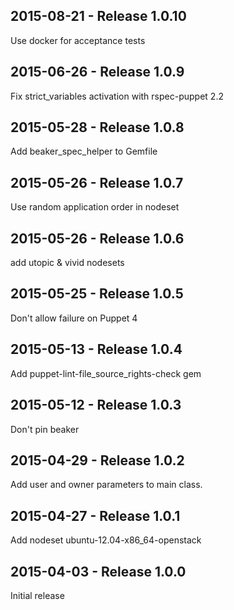## 2015-08-21 - Release 1.0.10

Use docker for acceptance tests

## 2015-06-26 - Release 1.0.9

Fix strict_variables activation with rspec-puppet 2.2

## 2015-05-28 - Release 1.0.8

Add beaker_spec_helper to Gemfile

## 2015-05-26 - Release 1.0.7

Use random application order in nodeset

## 2015-05-26 - Release 1.0.6

add utopic & vivid nodesets

## 2015-05-25 - Release 1.0.5

Don't allow failure on Puppet 4

## 2015-05-13 - Release 1.0.4

Add puppet-lint-file_source_rights-check gem

## 2015-05-12 - Release 1.0.3

Don't pin beaker

## 2015-04-29 - Release 1.0.2

Add user and owner parameters to main class.

## 2015-04-27 - Release 1.0.1

Add nodeset ubuntu-12.04-x86_64-openstack

## 2015-04-03 - Release 1.0.0

Initial release
